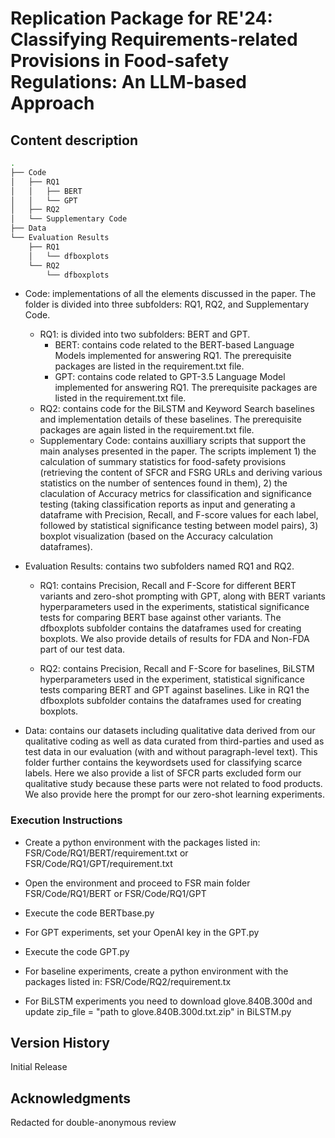 # Replication Package for RE'24: Classifying Requirements-related Provisions in Food-safety Regulations: An LLM-based Approach


## Content description

```bash
.
├── Code
│   ├── RQ1
│   │   ├── BERT
│   │   └── GPT
│   ├── RQ2
│   └── Supplementary Code
├── Data
└── Evaluation Results
    ├── RQ1
    │   └── dfboxplots
    └── RQ2
        └── dfboxplots
```
        
* Code: implementations of all the elements discussed in the paper. The folder is divided into three subfolders: RQ1, RQ2, and Supplementary Code.

    * RQ1: is divided into two subfolders: BERT and GPT.
        * BERT: contains code related to the BERT-based Language Models implemented for answering RQ1. The prerequisite packages are listed in the requirement.txt file.
        *  GPT: contains code related to GPT-3.5 Language Model implemented for answering RQ1. The prerequisite packages are listed in the requirement.txt file.
    * RQ2: contains code for the BiLSTM and Keyword Search baselines and implementation details of these baselines. The prerequisite packages are again listed in the requirement.txt file. 
    * Supplementary Code: contains auxilliary scripts that support the main analyses presented in the paper. The scripts implement 1) the calculation of summary statistics for food-safety provisions (retrieving the content of SFCR and FSRG URLs and deriving various statistics on the number of sentences found in them), 2) the claculation of Accuracy metrics for classification and significance testing (taking classification reports as input and generating a dataframe with Precision, Recall, and F-score values for each label, followed by statistical significance testing between model pairs), 3) boxplot visualization (based on the Accuracy calculation dataframes).

* Evaluation Results: contains two subfolders named RQ1 and RQ2. 
    * RQ1: contains Precision, Recall and F-Score for different BERT variants and zero-shot prompting with GPT, along with BERT variants hyperparameters used in the experiments, statistical significance tests for comparing BERT base against other variants. The dfboxplots subfolder contains the dataframes used for creating boxplots. We also provide details of results for FDA and Non-FDA part of our test data.
    
    * RQ2: contains Precision, Recall and F-Score for baselines, BiLSTM hyperparameters used in the experiment, statistical significance tests comparing BERT and GPT against baselines. Like in RQ1 the dfboxplots subfolder contains the dataframes used for creating boxplots.
    
* Data: contains our datasets including qualitative data derived from our qualitative coding as well as data curated from third-parties and used as test data in our evaluation (with and without paragraph-level text). This folder further contains the keywordsets used for classifying scarce labels. Here we also provide a list of SFCR parts excluded form our qualitative study because these parts were not related to food products. We also provide here the prompt for our zero-shot learning experiments.

### Execution Instructions

* Create a python environment with the packages listed in: FSR/Code/RQ1/BERT/requirement.txt or FSR/Code/RQ1/GPT/requirement.txt
* Open the environment and proceed to FSR main folder FSR/Code/RQ1/BERT or FSR/Code/RQ1/GPT
* Execute the code BERTbase.py
* For GPT experiments, set your OpenAI key in the GPT.py
* Execute the code GPT.py
  
* For baseline experiments, create a python environment with the packages listed in: FSR/Code/RQ2/requirement.tx
* For BiLSTM experiments you need to download glove.840B.300d and update zip_file = "path to glove.840B.300d.txt.zip" in BiLSTM.py 

## Version History

Initial Release

## Acknowledgments
Redacted for double-anonymous review
